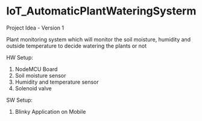 # IoT_AutomaticPlantWateringSysterm

Project Idea - Version 1

Plant monitoring system which will monitor the soil moisture, humidity and outside temperature to decide watering the plants or not

HW Setup:
1. NodeMCU Board
2. Soil moisture sensor
3. Humidity and temperature sensor
4. Solenoid valve

SW Setup:
1. Blinky Application on Mobile